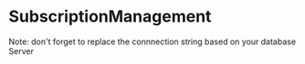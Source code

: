 # SubscriptionManagement

Note: don't forget to replace the connnection string based on your database Server